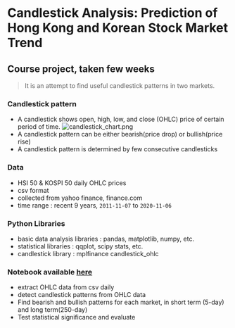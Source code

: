 # Candlestick Analysis: Prediction of Hong Kong and Korean Stock Market Trend

## Course project, taken few weeks

> It is an attempt to find useful candlestick patterns in two markets.

### Candlestick pattern
- A candlestick shows open, high, low, and close (OHLC) price of certain period of time.
![candlestick_chart.png](/images/candlestic_chart.png)
- A candlestick pattern can be either bearish(price drop) or bullish(price rise)
- A candlestick pattern is determined by few consecutive candlesticks

### Data
- HSI 50 & KOSPI 50 daily OHLC prices
- csv format
- collected from yahoo finance, finance.com
- time range : recent 9 years, `2011-11-07` to `2020-11-06`

### Python Libraries
- basic data analysis libraries : pandas, matplotlib, numpy, etc.
- statistical libraries : qqplot, scipy stats, etc.
- candlestick library : mplfinance candlestick_ohlc

### Notebook available [here](https://github.com/fl-ada/Toy_programs/blob/master/Jupyter/Candlestick%20Pattern/STAT3609_project_group2.ipynb)
- extract OHLC data from csv daily 
- detect candlestick patterns from OHLC data
- Find bearish and bullish patterns for each market, in short term (5-day) and long term(250-day)
- Test statistical significance and evaluate